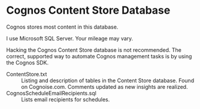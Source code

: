 # Cognos Content Store Database
Cognos stores most content in this database.

I use Microsoft SQL Server.  Your mileage may vary.

Hacking the Cognos Content Store database is not recommended.  The correct, supported way to automate Cognos management tasks is by using the Cognos SDK.


<dl>
  <dt>ContentStore.txt</dt>
  <dd>Listing and description of tables in the Content Store database.  Found on Cognoise.com.  Comments updated as new insights are realized.</dd>
  
  <dt>CognosScheduleEmailRecipients.sql</dt>
  <dd>Lists email recipients for schedules.</dd>
</dl>
